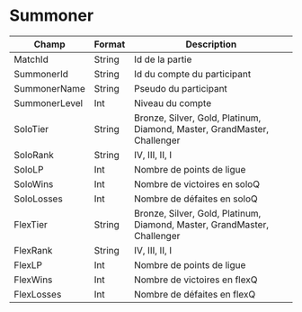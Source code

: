 # Summoner

| Champ | Format | Description |
|-------|--------|-------------|
|MatchId| String | Id de la partie
|SummonerId| String | Id du compte du participant
|SummonerName| String | Pseudo du participant
|SummonerLevel| Int | Niveau du compte
|SoloTier| String | Bronze, Silver, Gold, Platinum, Diamond, Master, GrandMaster, Challenger
|SoloRank| String | IV, III, II, I
|SoloLP| Int | Nombre de points de ligue
|SoloWins| Int | Nombre de victoires en soloQ
|SoloLosses| Int | Nombre de défaites en soloQ
|FlexTier| String | Bronze, Silver, Gold, Platinum, Diamond, Master, GrandMaster, Challenger
|FlexRank| String | IV, III, II, I
|FlexLP| Int | Nombre de points de ligue
|FlexWins| Int | Nombre de victoires en flexQ
|FlexLosses| Int | Nombre de défaites en flexQ
